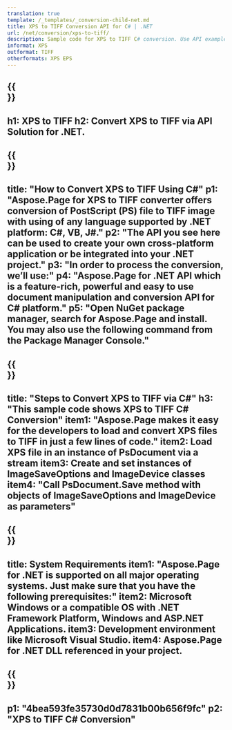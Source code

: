 ```yaml
---
translation: true
template: /_templates/_conversion-child-net.md
title: XPS to TIFF Conversion API for C# | .NET
url: /net/conversion/xps-to-tiff/ 
description: Sample code for XPS to TIFF C# conversion. Use API example code for batch XPS files to TIFF conversion within VB.NET, Asp.NET or any .NET based application.
informat: XPS
outformat: TIFF
otherformats: XPS EPS
---
```


{{<section banner>}}
---
h1: XPS to TIFF
h2: Convert XPS to TIFF via API Solution for .NET.
---

{{<section overview>}}
---
title: "How to Convert XPS to TIFF Using C#"
p1: "Aspose.Page for XPS to TIFF converter offers conversion of PostScript (PS) file to TIFF image with using of any language supported by .NET platform: C#, VB, J#."
p2: "The API you see here can be used to create your own cross-platform application or be integrated into your .NET project."
p3: "In order to process the conversion, we’ll use:"
p4: "Aspose.Page for .NET API which is a feature-rich, powerful and easy to use document manipulation and conversion API for C# platform."
p5: "Open NuGet package manager, search for Aspose.Page and install. You may also use the following command from the Package Manager Console."
---

{{<section feature1>}}
---
title: "Steps to Convert XPS to TIFF via C#"
h3: "This sample code shows XPS to TIFF C# Conversion"
item1: "Aspose.Page makes it easy for the developers to load and convert XPS files to TIFF in just a few lines of code."
item2: Load XPS file in an instance of PsDocument via a stream
item3: Create and set instances of ImageSaveOptions and ImageDevice classes
item4: "Call PsDocument.Save method with objects of ImageSaveOptions and ImageDevice as parameters"
---

{{<section feature2>}}
---
title: System Requirements
item1: "Aspose.Page for .NET is supported on all major operating systems. Just make sure that you have the following prerequisites:"
item2: Microsoft Windows or a compatible OS with .NET Framework Platform, Windows and ASP.NET Applications.
item3: Development environment like Microsoft Visual Studio.
item4: Aspose.Page for .NET DLL referenced in your project.
---

{{<section gist>}}
---
p1: "4bea593fe35730d0d7831b00b656f9fc"
p2: "XPS to TIFF C# Conversion"
---
